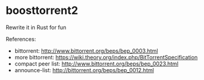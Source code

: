 # boosttorrent2

Rewrite it in Rust for fun

References:

- bittorrent: http://www.bittorrent.org/beps/bep_0003.html
- more bittorrent: https://wiki.theory.org/index.php/BitTorrentSpecification
- compact peer list: http://www.bittorrent.org/beps/bep_0023.html
- announce-list: http://bittorrent.org/beps/bep_0012.html